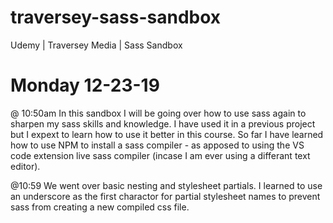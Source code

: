 # traversey-sass-sandbox
Udemy | Traversey Media | Sass Sandbox

# Monday 12-23-19
@ 10:50am
In this sandbox I will be going over how to use sass again to sharpen my sass skills and knowledge. I have used it in a previous project but I expext to learn how to use it better in this course. So far I have learned how to use NPM to install a sass compiler - as apposed to using the VS code extension live sass compiler (incase I am ever using a differant text editor). 

@10:59
We went over basic nesting and stylesheet partials. I learned to use an underscore as the first charactor for partial stylesheet names to prevent sass from creating a new compiled css file. 
